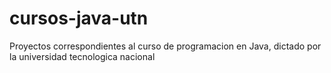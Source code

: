 # cursos-java-utn
 Proyectos correspondientes al curso de programacion en Java, dictado por la universidad tecnologica nacional
